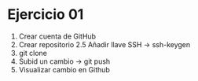 # Ejercicio 01

1. Crear cuenta de GitHub
2. Crear repositorio
2.5 Añadir llave SSH -> ssh-keygen
3. git clone <URL del repositorio>
4. Subid un cambio -> git push
5. Visualizar cambio en Github
